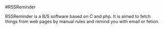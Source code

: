 #RSSReminder

RSSReminder is a B/S software based on C and php.
It is aimed to fetch things from web pages by manual rules and remind you with email or fetion.

